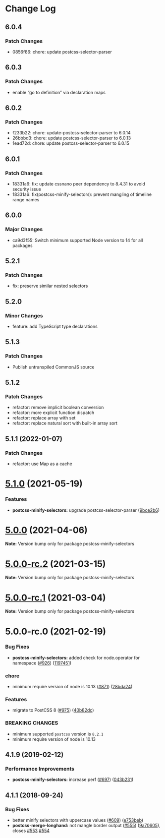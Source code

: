 # Change Log

## 6.0.4

### Patch Changes

- 0856f86: chore: update postcss-selector-parser

## 6.0.3

### Patch Changes

- enable “go to definition” via declaration maps

## 6.0.2

### Patch Changes

- f233b22: chore: update-postcss-selector-parser to 6.0.14
- 26bbbd3: chore: update postcss-selector-parser to 6.0.13
- 1ead72d: chore: update postcss-selector-parser to 6.0.15

## 6.0.1

### Patch Changes

- 18331a6: fix: update cssnano peer dependency to 8.4.31 to avoid security issue
- 18331a6: fix(postcss-minify-selectors): prevent mangling of timeline range names

## 6.0.0

### Major Changes

- ca9d3f55: Switch minimum supported Node version to 14 for all packages

## 5.2.1

### Patch Changes

- fix: preserve similar nested selectors

## 5.2.0

### Minor Changes

- feature: add TypeScript type declarations

## 5.1.3

### Patch Changes

- Publish untranspiled CommonJS source

## 5.1.2

### Patch Changes

- refactor: remove implicit boolean conversion
- refactor: more explicit function dispatch
- refactor: replace array with set
- refactor: replace natural sort with built-in array sort

## 5.1.1 (2022-01-07)

### Patch Changes

- refactor: use Map as a cache

# [5.1.0](https://github.com/cssnano/cssnano/compare/postcss-minify-selectors@5.0.0...postcss-minify-selectors@5.1.0) (2021-05-19)

### Features

- **postcss-minify-selectors:** upgrade postcss-selector-parser ([9bce2b6](https://github.com/cssnano/cssnano/commit/9bce2b6ccfa49c50be05efb0c80c1e3938b650b3))

# [5.0.0](https://github.com/cssnano/cssnano/compare/postcss-minify-selectors@5.0.0-rc.2...postcss-minify-selectors@5.0.0) (2021-04-06)

**Note:** Version bump only for package postcss-minify-selectors

# [5.0.0-rc.2](https://github.com/cssnano/cssnano/compare/postcss-minify-selectors@5.0.0-rc.1...postcss-minify-selectors@5.0.0-rc.2) (2021-03-15)

**Note:** Version bump only for package postcss-minify-selectors

# [5.0.0-rc.1](https://github.com/cssnano/cssnano/compare/postcss-minify-selectors@5.0.0-rc.0...postcss-minify-selectors@5.0.0-rc.1) (2021-03-04)

**Note:** Version bump only for package postcss-minify-selectors

# 5.0.0-rc.0 (2021-02-19)

### Bug Fixes

- **postcss-minify-selectors:** added check for node.operator for namespace ([#926](https://github.com/cssnano/cssnano/issues/926)) ([1197451](https://github.com/cssnano/cssnano/commit/11974512810272411256381527fc719a35a7492a))

### chore

- minimum require version of node is 10.13 ([#871](https://github.com/cssnano/cssnano/issues/871)) ([28bda24](https://github.com/cssnano/cssnano/commit/28bda243e32ce3ba89b3c358a5f78727b3732f11))

### Features

- migrate to PostCSS 8 ([#975](https://github.com/cssnano/cssnano/issues/975)) ([40b82dc](https://github.com/cssnano/cssnano/commit/40b82dca7f53ac02cd4fe62846dec79b898ccb49))

### BREAKING CHANGES

- minimum supported `postcss` version is `8.2.1`
- minimum require version of node is 10.13

## 4.1.9 (2019-02-12)

### Performance Improvements

- **postcss-minify-selectors:** increase perf ([#697](https://github.com/cssnano/cssnano/issues/697)) ([043b231](https://github.com/cssnano/cssnano/commit/043b2314cec1358bee3341ba2fd4bfe9e2eacaa2))

## 4.1.1 (2018-09-24)

### Bug Fixes

- better minify selectors with uppercase values ([#609](https://github.com/cssnano/cssnano/issues/609)) ([e753beb](https://github.com/cssnano/cssnano/commit/e753beb4eb8b50f5ad2d17342be4b108e0814544))
- **postcss-merge-longhand:** not mangle border output ([#555](https://github.com/cssnano/cssnano/issues/555)) ([9a70605](https://github.com/cssnano/cssnano/commit/9a706050b621e7795a9bf74eb7110b5c81804ffe)), closes [#553](https://github.com/cssnano/cssnano/issues/553) [#554](https://github.com/cssnano/cssnano/issues/554)
